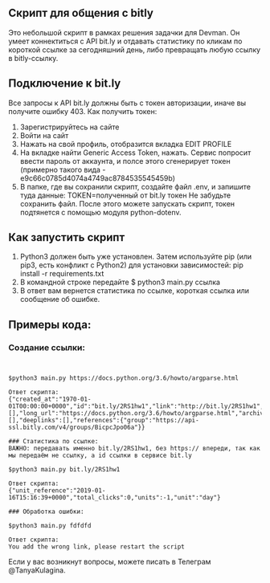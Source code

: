 ## Скрипт для общения с bitly

Это небольшой скрипт в рамках решения задачки для Devman. Он умеет коннектиться с API bit.ly и отдавать статистику по кликам по короткой ссылке за сегодняшний день, либо превращать любую ссылку в bitly-ccылку. 


## Подключение к bit.ly

Все запросы к  API bit.ly должны быть с токен авторизации, иначе вы получите ошибку 403. Как получить токен:
1) Зарегистрируйтесь на сайте 
2) Войти на сайт
3) Нажать на свой профиль, отобразится вкладка EDIT PROFILE
4) На вкладке найти Generic Access Token, нажать. Сервис попросит ввести пароль от аккаунта, и полсе этого сгенерирует токен (примерно такого вида - e9c66c0785d4074a4749ac8784535545459b)
5) В папке, где вы сохранили скрипт, создайте файл .env, и запишите туда данные:
TOKEN=полученный от bit.ly токен
Не забудьте сохранить файл.
После этого можете запускать скрипт, токен подтянется с помощью модуля python-dotenv.

## Как запустить скрипт

1) Python3 должен быть уже установлен. Затем используйте pip (или pip3, есть конфликт с Python2) для установки зависимостей:
pip install -r requirements.txt
2) В командной строке передайте $ python3 main.py ссылка
3) В ответ вам вернется статистика по ссылке, короткая ссылка или сообщение об ошибке.

## Примеры кода:
### Создание ссылки:

```


$python3 main.py https://docs.python.org/3.6/howto/argparse.html

Ответ скрипта:
{"created_at":"1970-01-01T00:00:00+0000","id":"bit.ly/2RS1hw1","link":"http://bit.ly/2RS1hw1","custom_bitlinks":[],"long_url":"https://docs.python.org/3.6/howto/argparse.html","archived":false,"tags":[],"deeplinks":[],"references":{"group":"https://api-ssl.bitly.com/v4/groups/BicpcJpo06a"}}

```

```
### Статистика по ссылке:
ВАЖНО: передавать именно bit.ly/2RS1hw1, без https:// впереди, так как мы передаём не ссылку, а id ссылки в сервисе bit.ly

$python3 main.py bit.ly/2RS1hw1

Ответ скрипта:
{"unit_reference":"2019-01-16T15:16:39+0000","total_clicks":0,"units":-1,"unit":"day"}

```
```
### Обработка ошибки:

$python3 main.py fdfdfd

Ответ скрипта:
You add the wrong link, please restart the script

```

Если у вас возникнут вопросы, можете писать в Телеграм @TanyaKulagina.

